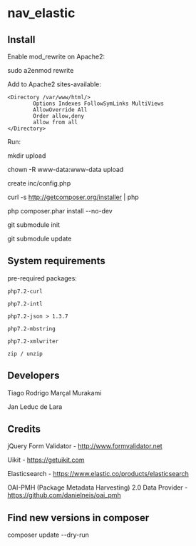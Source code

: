 # nav_elastic


## Install

Enable mod_rewrite on Apache2: 

sudo a2enmod rewrite

Add to Apache2 sites-available:

```
<Directory /var/www/html/>
        Options Indexes FollowSymLinks MultiViews
        AllowOverride All
        Order allow,deny
        allow from all
</Directory>
```

Run: 

mkdir upload

chown -R www-data:www-data upload

create inc/config.php

curl -s http://getcomposer.org/installer | php

php composer.phar install --no-dev

git submodule init

git submodule update


## System requirements

pre-required packages:

```
php7.2-curl

php7.2-intl

php7.2-json > 1.3.7

php7.2-mbstring

php7.2-xmlwriter

zip / unzip
```

## Developers 

Tiago Rodrigo Marçal Murakami


Jan Leduc de Lara

## Credits

jQuery Form Validator - http://www.formvalidator.net

Uikit - https://getuikit.com

Elasticsearch - https://www.elastic.co/products/elasticsearch

OAI-PMH (Package Metadata Harvesting) 2.0 Data Provider - https://github.com/danielneis/oai_pmh


## Find new versions in composer

composer update --dry-run
